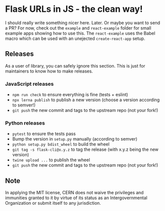 # Flask URLs in JS - the clean way!

I should really write something nicer here. Later. Or maybe you want to send a PR?
For now, check out the `example` and `react-example` folder for small example apps
showing how to use this. The `react-example` uses the Babel macro which can be used
with an unejected `create-react-app` setup.

## Releases

As a user of library, you can safely ignore this section. This is just for maintainers to know how to make releases.

### JavaScript releases

- `npm run check` to ensure everything is fine (tests + eslint)
- `npx lerna publish` to publish a new version (choose a version according to semver!)
- `git push` the new commit and tags to the upstream repo (not your fork!)

### Python releases

- `pytest` to ensure the tests pass
- Bump the version in `setup.py` manually (according to semver)
- `python setup.py bdist_wheel` to build the wheel
- `git tag -s flask-cli@x.y.z` to tag the release (with x.y.z being the new version)
- `twine upload ...` to publish the wheel
- `git push` the new commit and tags to the upstream repo (not your fork!)

## Note

In applying the MIT license, CERN does not waive the privileges and immunities
granted to it by virtue of its status as an Intergovernmental Organization
or submit itself to any jurisdiction.
